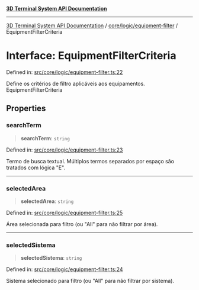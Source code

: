 [**3D Terminal System API Documentation**](../../../../README.md)

***

[3D Terminal System API Documentation](../../../../README.md) / [core/logic/equipment-filter](../README.md) / EquipmentFilterCriteria

# Interface: EquipmentFilterCriteria

Defined in: [src/core/logic/equipment-filter.ts:22](https://github.com/Dicommunitas/ThreeJS_Terminal_3D/blob/ddd5d4bcdcae7e6ea863634448491f6c8a8bd764/src/core/logic/equipment-filter.ts#L22)

Define os critérios de filtro aplicáveis aos equipamentos.
 EquipmentFilterCriteria

## Properties

### searchTerm

> **searchTerm**: `string`

Defined in: [src/core/logic/equipment-filter.ts:23](https://github.com/Dicommunitas/ThreeJS_Terminal_3D/blob/ddd5d4bcdcae7e6ea863634448491f6c8a8bd764/src/core/logic/equipment-filter.ts#L23)

Termo de busca textual. Múltiplos termos separados por espaço são tratados com lógica "E".

***

### selectedArea

> **selectedArea**: `string`

Defined in: [src/core/logic/equipment-filter.ts:25](https://github.com/Dicommunitas/ThreeJS_Terminal_3D/blob/ddd5d4bcdcae7e6ea863634448491f6c8a8bd764/src/core/logic/equipment-filter.ts#L25)

Área selecionada para filtro (ou "All" para não filtrar por área).

***

### selectedSistema

> **selectedSistema**: `string`

Defined in: [src/core/logic/equipment-filter.ts:24](https://github.com/Dicommunitas/ThreeJS_Terminal_3D/blob/ddd5d4bcdcae7e6ea863634448491f6c8a8bd764/src/core/logic/equipment-filter.ts#L24)

Sistema selecionado para filtro (ou "All" para não filtrar por sistema).
